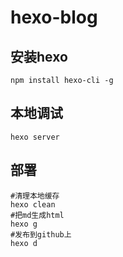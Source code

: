 # hexo-blog

## 安装hexo

```ssh
npm install hexo-cli -g
```

##  本地调试

```ssh
hexo server
```

## 部署

```ssh
#清理本地缓存
hexo clean
#把md生成html
hexo g
#发布到github上
hexo d
```

